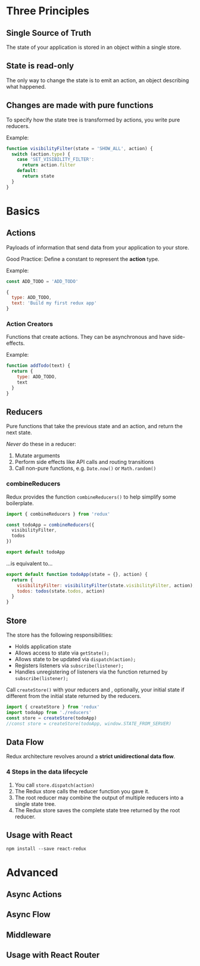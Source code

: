 # Three Principles

## Single Source of Truth
The state of your application is stored in an object within a single store.

## State is read-only
The only way to change the state is to emit an action, an object describing what happened.

## Changes are made with pure functions
To specify how the state tree is transformed by actions, you write pure reducers.

Example:
``` javascript
function visibilityFilter(state = 'SHOW_ALL', action) {
  switch (action.type) {
    case 'SET_VISIBILITY_FILTER':
      return action.filter
    default:
      return state
  }
}
```

# Basics

## Actions
Payloads of information that send data from your application to your store.

Good Practice:
Define a constant to represent the **action** type.

Example:
``` javascript
const ADD_TODO = 'ADD_TODO'

{
  type: ADD_TODO,
  text: 'Build my first redux app'
}
```

### Action Creators
Functions that create actions. They can be asynchronous and have side-effects.

Example:

``` javascript
function addTodo(text) {
  return {
    type: ADD_TODO,
    text
  }
}
```

## Reducers
Pure functions that take the previous state and an action, and return the next state.

*Never* do these in a reducer:
1. Mutate arguments
2. Perform side effects like API calls and routing transitions
3. Call non-pure functions, e.g. `Date.now()` or `Math.random()`

### combineReducers
Redux provides the function `combineReducers()` to help simplify some boilerplate.

``` javascript
import { combineReducers } from 'redux'

const todoApp = combineReducers({
  visibilityFilter,
  todos
})

export default todoApp
```

...is equivalent to...

``` javascript
export default function todoApp(state = {}, action) {
  return {
    visibilityFilter: visibilityFilter(state.visibilityFilter, action),
    todos: todos(state.todos, action)
  }
}
```


## Store
The store has the following responsibilities:
- Holds application state
- Allows access to state via `getState();`
- Allows state to be updated via `dispatch(action);`
- Registers listeners via `subscribe(listener);`
- Handles unregistering of listeners via the function returned by `subscribe(listener);`
  
Call `createStore()` with your reducers and , optionally, your initial state if different from the initial state returned by the reducers.

``` javascript
import { createStore } from 'redux'
import todoApp from './reducers'
const store = createStore(todoApp)
//const store = createStore(todoApp, window.STATE_FROM_SERVER)
```


## Data Flow
Redux architecture revolves around a **strict unidirectional data flow**.

### 4 Steps in the data lifecycle
1. You call `store.dispatch(action)`
2. The Redux store calls the reducer function you gave it.
3. The root reducer may combine the output of multiple reducers into a single state tree.
4. The Redux store saves the complete state tree returned by the root reducer.


## Usage with React
`npm install --save react-redux`



# Advanced

## Async Actions

## Async Flow

## Middleware

## Usage with React Router


